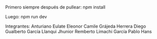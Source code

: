 Primero siempre después de pullear:
npm install

Luego:
npm run dev

Integrantes:
Anturiano Eulate Eleonor Camile
Grájeda Herrera Diego Gualberto
García Llanqui Jhunior Remberto
Limachi García Pablo Hans
